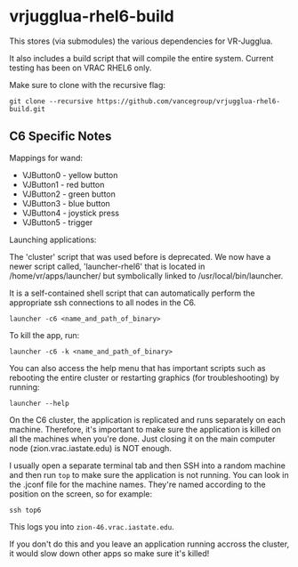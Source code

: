 vrjugglua-rhel6-build
====================

This stores (via submodules) the various dependencies for VR-Jugglua.

It also includes a build script that will compile the entire system.  Current testing has been on VRAC RHEL6 only.

Make sure to clone with the recursive flag:

    git clone --recursive https://github.com/vancegroup/vrjugglua-rhel6-build.git
    
    
C6 Specific Notes
---------------------

Mappings for wand:

* VJButton0 - yellow button
* VJButton1 - red button
* VJButton2 - green button
* VJButton3 - blue button
* VJButton4 - joystick press
* VJButton5 - trigger


Launching applications:

The 'cluster' script that was used before is deprecated. We now have a newer script called,
'launcher-rhel6' that is located in /home/vr/apps/launcher/ but symbolically linked
to /usr/local/bin/launcher.

It is a self-contained shell script that can automatically perform the appropriate
ssh connections to all nodes in the C6.

    launcher -c6 <name_and_path_of_binary>

To kill the app, run:

    launcher -c6 -k <name_and_path_of_binary>
    
You can also access the help menu that has important scripts such as rebooting the entire
cluster or restarting graphics (for troubleshooting) by running:

    launcher --help

On the C6 cluster, the application is replicated and runs separately on each machine.
Therefore, it's important to make sure the application is killed on all the machines when
you're done.  Just closing it on the main computer node (zion.vrac.iastate.edu) is NOT
enough.

I usually open a separate terminal tab and then SSH into a random machine and then run `top`
to make sure the application is not running.  You can look in the .jconf file for the machine
names.  They're named according to the position on the screen, so for example:

    ssh top6
   
This logs you into `zion-46.vrac.iastate.edu`.

If you don't do this and you leave an application running accross the cluster, it would
slow down other apps so make sure it's killed!
